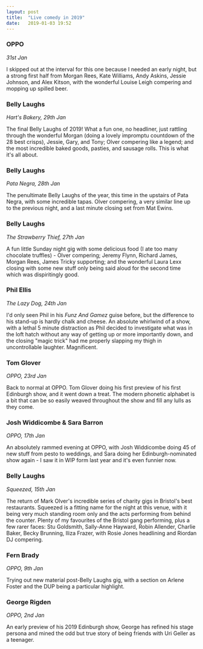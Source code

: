 ```yaml
---
layout: post
title:  "Live comedy in 2019"
date:   2019-01-03 19:52
---
```


### OPPO
*31st Jan*

I skipped out at the interval for this one because I needed an early night, but a strong first half from Morgan Rees, Kate Williams, Andy Askins, Jessie Johnson, and Alex Kitson, with the wonderful Louise Leigh compering and mopping up spilled beer.

### Belly Laughs
*Hart's Bakery, 29th Jan*

The final Belly Laughs of 2019! What a fun one, no headliner, just rattling through the wonderful Morgan (doing a lovely impromptu countdown of the 28 best crisps), Jessie, Gary, and Tony; Olver compering like a legend; and the most incredible baked goods, pasties, and sausage rolls. This is what it's all about.

### Belly Laughs
*Pata Negra, 28th Jan*

The penultimate Belly Laughs of the year, this time in the upstairs of Pata Negra, with some incredible tapas. Olver compering, a very similar line up to the previous night, and a last minute closing set from Mat Ewins.

### Belly Laughs
*The Strawberry Thief, 27th Jan*

A fun little Sunday night gig with some delicious food (I ate too many chocolate truffles) - Olver compering; Jeremy Flynn, Richard James, Morgan Rees, James Tricky supporting; and the wonderful Laura Lexx closing with some new stuff only being said aloud for the second time which was dispiritingly good. 

### Phil Ellis
*The Lazy Dog, 24th Jan*

I'd only seen Phil in his *Funz And Gamez* guise before, but the difference to his stand-up is hardly chalk and cheese. An absolute whirlwind of a show, with a lethal 5 minute distraction as Phil decided to investigate what was in the loft hatch without any way of getting up or more importantly down, and the closing "magic trick" had me properly slapping my thigh in uncontrollable laughter. Magnificent.

### Tom Glover
*OPPO, 23rd Jan*

Back to normal at OPPO. Tom Glover doing his first preview of his first Edinburgh show, and it went down a treat. The modern phonetic alphabet is a bit that can be so easily weaved throughout the show and fill any lulls as they come.

### Josh Widdicombe & Sara Barron
*OPPO, 17th Jan*

An absolutely rammed evening at OPPO, with Josh Widdicombe doing 45 of new stuff from pesto to weddings, and Sara doing her Edinburgh-nominated show again - I saw it in WIP form last year and it's even funnier now.

### Belly Laughs
*Squeezed, 15th Jan*

The return of Mark Olver's incredible series of charity gigs in Bristol's best restaurants. Squeezed is a fitting name for the night at this venue, with it being very much standing room only and the acts performing from behind the counter. Plenty of my favourites of the Bristol gang performing, plus a few rarer faces: Stu Goldsmith, Sally-Anne Hayward, Robin Allender, Charlie Baker, Becky Brunning, Iliza Frazer, with Rosie Jones headlining and Riordan DJ compering.

### Fern Brady
*OPPO, 9th Jan*

Trying out new material post-Belly Laughs gig, with a section on Arlene Foster and the DUP being a particular highlight.

### George Rigden
*OPPO, 2nd Jan*

An early preview of his 2019 Edinburgh show, George has refined his stage persona and mined the odd but true story of being friends with Uri Geller as a teenager.
